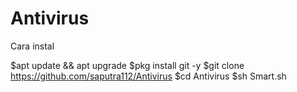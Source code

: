 # Antivirus

Cara instal

$apt update && apt upgrade
$pkg install git -y
$git clone https://github.com/saputra112/Antivirus
$cd Antivirus
$sh Smart.sh
